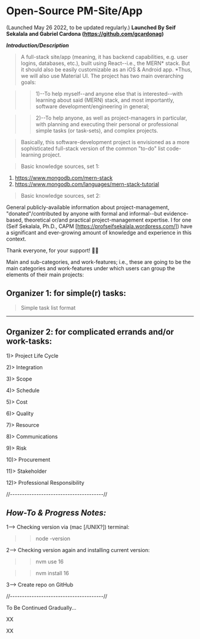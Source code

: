 # Open-Source PM-Site/App 
(Launched May 26 2022, to be updated regularly.)
**Launched By Seif Sekalala and Gabriel Cardona (https://github.com/gcardonag)**

***Introduction/Description***

> A full-stack site/app (meaning, it has backend capabilities, e.g. user logins, databases, etc.), built using React--i.e., the MERN* stack. But it should also be easily customizable as an iOS & Android app. *Thus, we will also use Material UI. The project has two main overarching goals: 

>> 1)--To help myself--and anyone else that is interested--with learning about said (MERN) stack, and most importantly, software development/engineering in general; 

>> 2)--To help anyone, as well as project-managers in particular, with planning and executing their personal or professional simple tasks (or task-sets), and complex projects.

> Basically, this software-development project is envisioned as a more sophisticated full-stack version of the common "to-do" list code-learning project.

> Basic knowledge sources, set 1:
1) https://www.mongodb.com/mern-stack
2) https://www.mongodb.com/languages/mern-stack-tutorial

> Basic knowledge sources, set 2:

General publicly-available information about project-management, "donated"/contributed by anyone with formal and informal--but evidence-based, theoretical or/and practical project-management expertise. I for one (Seif Sekalala, Ph.D., CAPM [https://profseifsekalala.wordpress.com/]) have a significant and ever-growing amount of knowledge and experience in this context.

Thank everyone, for your support! 🙂🙏

Main and sub-categories, and work-features; i.e., these are going to be the main categories and work-features under which users can group the elements of their main projects:

Organizer 1: for simple(r) tasks: 
-----------
> Simple task list format
------------

Organizer 2: for complicated errands and/or work-tasks: 
-----------
1)> Project Life Cycle

2)> Integration

3)> Scope

4)> Schedule

5)> Cost

6)> Quality

7)> Resource

8)> Communications

9)> Risk

10)> Procurement

11)> Stakeholder

12)> Professional Responsibility

//---------------------------------------//

***How-To & Progress Notes:***
-------------------

1--> Checking version via (mac [/UNIX?]) terminal:

>> node -version

2--> Checking version again and installing current version:

>> nvm use 16

>> nvm install 16

3--> Create repo on GitHub

//---------------------------------------//

To Be Continued Gradually...

XX

XX
